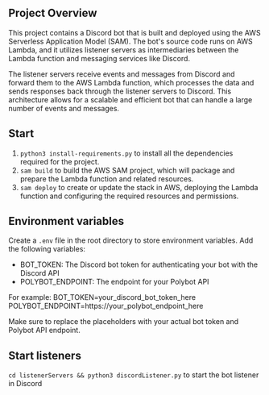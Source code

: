 ## Project Overview
This project contains a Discord bot that is built and deployed using the AWS Serverless Application Model (SAM). The bot's source code runs on AWS Lambda, and it utilizes listener servers as intermediaries between the Lambda function and messaging services like Discord.

The listener servers receive events and messages from Discord and forward them to the AWS Lambda function, which processes the data and sends responses back through the listener servers to Discord. This architecture allows for a scalable and efficient bot that can handle a large number of events and messages.

## Start
1. `python3 install-requirements.py` to install all the dependencies required for the project.
2. `sam build` to build the AWS SAM project, which will package and prepare the Lambda function and related resources.
3. `sam deploy` to create or update the stack in AWS, deploying the Lambda function and configuring the required resources and permissions.

## Environment variables
Create a `.env` file in the root directory to store environment variables. Add the following variables:

- BOT_TOKEN: The Discord bot token for authenticating your bot with the Discord API
- POLYBOT_ENDPOINT: The endpoint for your Polybot API

For example:
BOT_TOKEN=your_discord_bot_token_here
POLYBOT_ENDPOINT=https://your_polybot_endpoint_here


Make sure to replace the placeholders with your actual bot token and Polybot API endpoint.

## Start listeners
`cd listenerServers && python3 discordListener.py` to start the bot listener in Discord